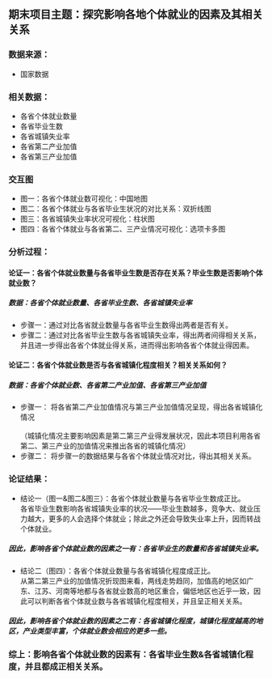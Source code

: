 ## 期末项目主题：探究影响各地个体就业的因素及其相关关系

### 数据来源：
* 国家数据

### 相关数据：
* 各省个体就业数量
* 各省毕业生数
* 各省城镇失业率
* 各省第二产业加值
* 各省第三产业加值

### 交互图
* 图一：各省个体就业数可视化：中国地图
* 图二：各省个体就业与各省毕业生状况的对比关系：双折线图
* 图三：各省城镇失业率状况可视化：柱状图
* 图四：各省个体就业与各省第二、三产业情况可视化：选项卡多图
### 分析过程：
#### 论证一：各省个体就业数量与各省毕业生数是否存在关系？毕业生数是否影响个体就业数？
##### 数据：各省个体就业数量、各省毕业生数、各省城镇失业率
* 步骤一：通过对比各省就业数量与各省毕业生数得出两者是否有关。
* 步骤二：通过对比各省毕业生数与各省城镇失业率，得出两者间得相关关系，并且进一步得出各省个体就业得关系，进而得出影响各省个体就业得因素。

#### 论证二：各省个体就业数是否与各省城镇化程度相关？相关关系如何？
##### 数据：各省个体就业数、各省第二产业加值、各省第三产业加值
* 步骤一： 将各省第二产业加值情况与第三产业加值情况呈现，得出各省城镇化情况<br>
           <br>（城镇化情况主要影响因素是第二第三产业得发展状况，因此本项目利用各省第二、第三产业的加值情况来推出各省的城镇化情况）
* 步骤二： 将步骤一的数据结果与各省个体就业情况对比，得出其相关关系。

### 论证结果：
* 结论一（图一&图二&图三）：各省个体就业数量与各省毕业生数成正比。<br>各省毕业生数影响各省城镇失业率的状况——毕业生数越多，竞争大、就业压力越大，更多的人会选择个体就业；除此之外还会导致失业率上升，因而转战个体就业。
##### 因此，影响各省个体就业数的因素之一有：各省毕业生的数量和各省城镇失业率。

* 结论二（图四）：各省个体就业数量与各省城镇化程度成正比。<br>从第二第三产业的加值情况折现图来看，两线走势趋同，加值高的地区如广东、江苏、河南等地都与各省就业数高的地区重合，偏低地区也近乎一致，因此可以判断各省个体就业数与各省城镇化程度相关，并且呈正相关关系。
##### 因此，影响各省个体就业数的因素之二有：各省城镇化程度，城镇化程度越高的地区，产业类型丰富，个体就业数会相应的更多一些。

### 综上：影响各省个体就业数的因素有：各省毕业生数&各省城镇化程度，并且都成正相关关系。
